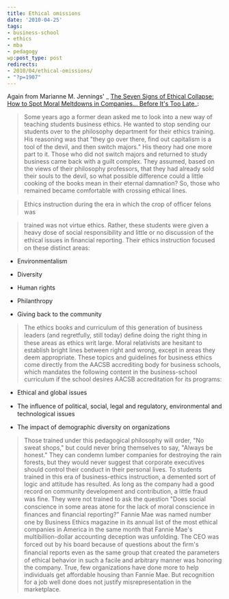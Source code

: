 ```yaml
---
title: Ethical omissions
date: '2010-04-25'
tags:
- business-school
- ethics
- mba
- pedagogy
wp:post_type: post
redirects:
- 2010/04/ethical-omissions/
- "?p=1907"
---
```


Again from Marianne M. Jennings' _ [The Seven Signs of Ethical Collapse: How to Spot Moral Meltdowns in Companies... Before It's Too Late](http://www.amazon.com/Seven-Signs-Ethical-Collapse-Companies/dp/0312354304)_:

> Some years ago a former dean asked me to look into a new way of teaching students business ethics. He wanted to stop sending our students over to the philosophy department for their ethics training. His reasoning was that "they go over there, ﬁnd out capitalism is a tool of the devil, and then switch majors." His theory had one more part to it. Those who did not switch majors and returned to study business came back with a guilt complex. They assumed, based on the views of their philosophy professors, that they had already sold their souls to the devil, so what possible difference could a little cooking of the books mean in their eternal damnation? So, those who remained became comfortable with crossing ethical lines.

>

> Ethics instruction during the era in which the crop of ofﬁcer felons was

> trained was not virtue ethics. Rather, these students were given a heavy dose of social responsibility and little or no discussion of the ethical issues in ﬁnancial reporting. Their ethics instruction focused on these distinct areas:

>

>

- Environmentalism

>

- Diversity

>

- Human rights

>

- Philanthropy

>

- Giving back to the community

>

> The ethics books and curriculum of this generation of business leaders (and regretfully, still today) deﬁne doing the right thing in these areas as ethics writ large. Moral relativists are hesitant to establish bright lines between right and wrong, except in areas they deem appropriate. These topics and guidelines for business ethics come directly from the AACSB accrediting body for business schools, which mandates the following content in the business-school curriculum if the school desires AACSB accreditation for its programs:

>

>

- Ethical and global issues

>

- The inﬂuence of political, social, legal and regulatory, environmental and technological issues

>

- The impact of demographic diversity on organizations

>

> Those trained under this pedagogical philosophy will order, "No sweat shops," but could never bring themselves to say, "Always be honest." They can condemn lumber companies for destroying the rain forests, but they would never suggest that corporate executives should control their conduct in their personal lives. To students trained in this era of business-ethics instruction, a demented sort of logic and attitude has resulted. As long as the company had a good record on community development and contribution, a little fraud was ﬁne. They were not trained to ask the question "Does social conscience in some areas atone for the lack of moral conscience in ﬁnances and ﬁnancial reporting?" Fannie Mae was named number one by Business Ethics magazine in its annual list of the most ethical companies in America in the same month that Fannie Mae's multibillion-dollar accounting deception was unfolding. The CEO was forced out by his board because of questions about the ﬁrm's ﬁnancial reports even as the same group that created the parameters of ethical behavior in such a facile and arbitrary manner was honoring the company. True, few organizations have done more to help individuals get affordable housing than Fannie Mae. But recognition for a job well done does not justify misrepresentation in the marketplace.

